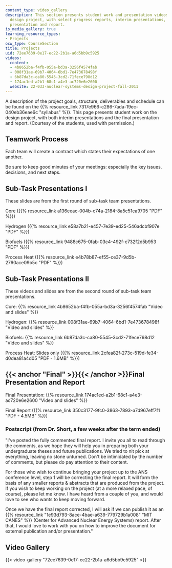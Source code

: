 ```yaml
---
content_type: video_gallery
description: This section presents student work and presentation videos about the
  design project, with select progress reports, interim presentations, and the final
  presentation and report.
is_media_gallery: true
learning_resource_types:
- Projects
ocw_type: CourseSection
title: Projects
uid: 72ee7639-0e17-ec22-2b1a-a6d5bb9c5925
videos:
  content:
  - 4b8652ba-f4fb-055a-bd3a-3256f4574fab
  - 008f31ae-69b7-4064-6bd1-7e473678498f
  - 6b87da3c-ca80-5545-3cd2-71fece798d12
  - 174ac1ed-a2b1-68c1-a4e3-ac720e6e2600
  website: 22-033-nuclear-systems-design-project-fall-2011
---
```


A description of the project goals, structure, deliverables and schedule can be found on the {{% resource_link 7317e966-c286-7ada-19ec-040eb36eae6c "syllabus" %}}. This page presents student work on the design project, with both interim presentations and the final presentation and report. (Courtesy of the students, used with permission.)

Teamwork Process
----------------

Each team will create a contract which states their expectations of one another.

Be sure to keep good minutes of your meetings: especially the key issues, decisions, and next steps.

Sub-Task Presentations I
------------------------

These slides are from the first round of sub-task team presentations.

Core ({{% resource_link a136eeac-004b-c74a-2184-8a5c51ea9705 "PDF" %}})

Hydrogen ({{% resource_link e58a7b21-e457-7e39-ed25-546adcbf907e "PDF" %}})

Biofuels ({{% resource_link 9488c675-0fab-03c4-492f-c732f2d5b953 "PDF" %}})

Process Heat ({{% resource_link e4b78b87-ef55-ce37-9d5b-2760ace09b5c "PDF" %}})  

Sub-Task Presentations II
-------------------------

These videos and slides are from the second round of sub-task team presentations.  

Core: {{% resource_link 4b8652ba-f4fb-055a-bd3a-3256f4574fab "Video and slides" %}}

Hydrogen: {{% resource_link 008f31ae-69b7-4064-6bd1-7e473678498f "Video and slides" %}}

Biofuels: {{% resource_link 6b87da3c-ca80-5545-3cd2-71fece798d12 "Video and slides" %}}

Process Heat: Slides only ({{% resource_link 2cfea82f-273c-519d-fe34-d0dea81a4d05 "PDF - 1.6MB" %}})

{{< anchor "Final" >}}{{< /anchor >}}Final Presentation and Report
------------------------------------------------------------------

Final Presentation: {{% resource_link 174ac1ed-a2b1-68c1-a4e3-ac720e6e2600 "Video and slides" %}}

Final Report ({{% resource_link 350c3177-9fc0-3863-7893-a7d967eff7f1 "PDF - 4.5MB" %}})  

### Postscript (from Dr. Short, a few weeks after the term ended)

"I've posted the fully commented final report. I invite you all to read through the comments, as we hope they will help you in preparing both your undergraduate theses and future publications. We tried to nit pick at everything, leaving no stone unturned. Don't be intimidated by the number of comments, but please do pay attention to their content.

For those who wish to continue bringing your project up to the ANS conference level, step 1 will be correcting the final report. It will form the basis of any smaller reports & abstracts that are produced from the project. If you wish to keep working on the project (at a more relaxed pace, of course), please let me know. I have heard from a couple of you, and would love to see who wants to keep moving forward.

Once we have the final report corrected, I will ask if we can publish it as an {{% resource_link "1e93d793-8ace-4bae-a639-779729b1a008" "MIT CANES" %}} (Center for Advanced Nuclear Energy Systems) report. After that, I would love to work with you on how to improve the document for external publication and/or presentation."

Video Gallery
-------------

{{< video-gallery "72ee7639-0e17-ec22-2b1a-a6d5bb9c5925" >}}

